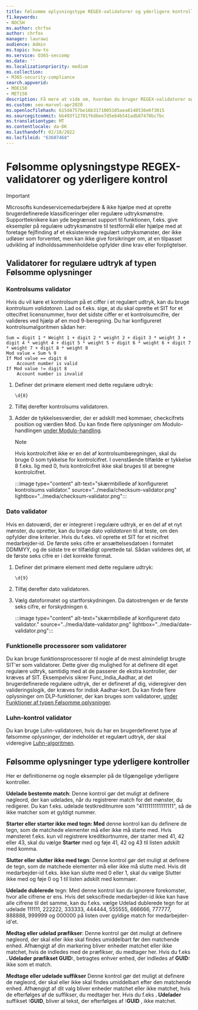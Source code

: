 ```yaml
---
title: Følsomme oplysningstype REGEX-validatorer og yderligere kontroller
f1.keywords:
- NOCSH
ms.author: chrfox
author: chrfox
manager: laurawi
audience: Admin
ms.topic: how-to
ms.service: O365-seccomp
ms.date: ''
ms.localizationpriority: medium
ms.collection:
- M365-security-compliance
search.appverid:
- MOE150
- MET150
description: Få mere at vide om, hvordan du bruger REGEX-validatorer og yderligere kontroller i dine eksisterende oplysningstyper.
ms.custom: seo-marvel-apr2020
ms.openlocfilehash: 615d4757be16b3171005105aea8148536e6f3015
ms.sourcegitcommit: bb493f12701f6d6ee7d5e64b541adb87470bc7bc
ms.translationtype: MT
ms.contentlocale: da-DK
ms.lasthandoff: 02/18/2022
ms.locfileid: "63607468"
---
```

# <a name="sensitive-information-type-regex-validators-and-additional-check"></a>Følsomme oplysningstype REGEX-validatorer og yderligere kontrol

> [!IMPORTANT]
> Microsofts kundeservicemedarbejdere & ikke hjælpe med at oprette brugerdefinerede klassificeringer eller regulære udtryksmønstre. Supportteknikere kan yde begrænset support til funktionen, f.eks. give eksempler på regulære udtryksmønstre til testformål eller hjælpe med at foretage fejlfinding af et eksisterende regulært udtryksmønster, der ikke udløser som forventet, men kan ikke give forsikringer om, at en tilpasset udvikling af indholdssammenholdelse opfylder dine krav eller forpligtelser.

## <a name="sensitive-information-type-regular-expression-validators"></a>Validatorer for regulære udtryk af typen Følsomme oplysninger

### <a name="checksum-validator"></a>Kontrolsums validator

Hvis du vil køre et kontrolsum på et ciffer i et regulært udtryk, kan du bruge *kontrolsum validatoren*. Lad os f.eks. sige, at du skal oprette et SIT for et ottecifret licensnummer, hvor det sidste ciffer er et kontrolsumcifre, der valideres ved hjælp af en mod 9-beregning. Du har konfigureret kontrolsumalgoritmen sådan her:

```console
Sum = digit 1 * Weight 1 + digit 2 * weight 2 + digit 3 * weight 3 + digit 4 * weight 4 + digit 5 * weight 5 + digit 6 * weight 6 + digit 7 * weight 7 + digit 8 * weight 8
Mod value = Sum % 9
If Mod value == digit 8
    Account number is valid
If Mod value != digit 8
    Account number is invalid
```

1. Definer det primære element med dette regulære udtryk:

   ```console
   \d{8}
   ```

2. Tilføj derefter kontrolsums validatoren.

3. Adder de tykkelsesværdier, der er adskilt med kommaer, checkcifrets position og værdien Mod. Du kan finde flere oplysninger om Modulo-handlingen [under Modulo-handling](https://en.wikipedia.org/wiki/Modulo_operation).

   > [!NOTE]
   > Hvis kontrolcifret ikke er en del af kontrolsumberegningen, skal du bruge 0 som tykkelse for kontrolcifret. I ovenstående tilfælde er tykkelse 8 f.eks. lig med 0, hvis kontrolcifret ikke skal bruges til at beregne kontrolcifret.

   :::image type="content" alt-text="skærmbillede af konfigureret kontrolsums validator." source="../media/checksum-validator.png" lightbox="../media/checksum-validator.png":::

### <a name="date-validator"></a>Dato validator

Hvis en datoværdi, der er integreret i regulære udtryk, er en del af et nyt mønster, du opretter, kan du bruge dato *validatoren* til at teste, om den opfylder dine kriterier. Hvis du f.eks. vil oprette et SIT for et nicifret medarbejder-id. De første seks cifre er ansættelsesdatoen i formatet DDMMYY, og de sidste tre er tilfældigt oprettede tal. Sådan valideres det, at de første seks cifre er i det korrekte format.

1. Definer det primære element med dette regulære udtryk:

   ```console
   \d{9}
   ```

2. Tilføj derefter dato validatoren.

3. Vælg datoformatet og startforskydningen. Da datostrengen er de første seks cifre, er forskydningen `0`.

   :::image type="content" alt-text="skærmbillede af konfigureret dato validator." source="../media/date-validator.png" lightbox="../media/date-validator.png":::

### <a name="functional-processors-as-validators"></a>Funktionelle processorer som validatorer

Du kan bruge funktionsprocessorer til nogle af de mest almindeligt brugte SIT'er som validatorer. Dette giver dig mulighed for at definere dit eget regulære udtryk, samtidig med at de passerer de ekstra kontroller, der kræves af SIT. Eksempelvis sikrer Func_India_Aadhar, at det brugerdefinerede regulære udtryk, der er defineret af dig,  videregiver den valideringslogik, der kræves for indisk Aadhar-kort. Du kan finde flere oplysninger om DLP-funktioner, der kan bruges som validatorer, [under Funktioner af typen Følsomme oplysninger](sit-functions.md). 

### <a name="luhn-check-validator"></a>Luhn-kontrol validator

Du kan bruge Luhn-validatoren, hvis du har en brugerdefineret type af følsomme oplysninger, der indeholder et regulært udtryk, der skal videregive [Luhn-algoritmen](https://en.wikipedia.org/wiki/Luhn_algorithm).

## <a name="sensitive-information-type-additional-checks"></a>Følsomme oplysninger type yderligere kontroller

Her er definitionerne og nogle eksempler på de tilgængelige yderligere kontroller.

**Udelade bestemte match**: Denne kontrol gør det muligt at definere nøgleord, der kan udelades, når du registrerer match for det mønster, du redigerer. Du kan f.eks. udelade testkreditnumre som "4111111111111111", så de ikke matcher som et gyldigt nummer.

**Starter eller starter ikke med tegn: Med** denne kontrol kan du definere de tegn, som de matchede elementer må eller ikke må starte med. Hvis mønsteret f.eks. kun vil registrere kreditkortnumre, der starter med 41, 42 eller 43, skal du vælge **Starter** med og føje 41, 42 og 43 til listen adskilt med komma. 

**Slutter eller slutter ikke med tegn**: Denne kontrol gør det muligt at definere de tegn, som de matchede elementer må eller ikke må slutte med. Hvis dit medarbejder-id f.eks. ikke kan slutte med 0 eller 1, skal  du vælge Slutter ikke med og føje 0 og 1 til listen adskilt med kommaer.

**Udelade dublerede** tegn: Med denne kontrol kan du ignorere forekomster, hvor alle cifrene er ens. Hvis det sekscifrede medarbejder-id ikke kan have alle cifrene til det samme, kan du f.eks. vælge Udelad dublerede tegn for at udelade 111111, 222222, 333333, 444444, 555555, 666666, 777777, 888888, 999999 og 000000 på listen over gyldige match for medarbejder-id'et.

**Medtag eller udelad præfikser**: Denne kontrol gør det muligt at definere nøgleord, der skal eller ikke skal findes umiddelbart før den matchende enhed. Afhængigt af din markering bliver enheder matchet eller ikke matchet, hvis de indledes med de præfikser, du medtager her. Hvis du f.eks **. Udelader** **præfikset GUID:**, betragtes enhver enhed, der indledes af **GUID:** ikke som et match.

**Medtage eller udelade suffikser** Denne kontrol gør det muligt at definere de nøgleord, der skal eller ikke skal findes umiddelbart efter den matchende enhed. Afhængigt af dit valg bliver enheder matchet eller ikke matchet, hvis de efterfølges af de suffikser, du medtager her. Hvis du f.eks **. Udelader** suffikset **:GUID**, bliver al tekst, der efterfølges af **:GUID** , ikke matchet.
